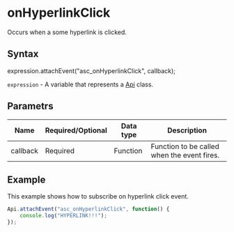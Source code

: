 # onHyperlinkClick

Occurs when a some hyperlink is clicked.

## Syntax

expression.attachEvent("asc_onHyperlinkClick", callback);

`expression` - A variable that represents a [Api](../Api.md) class.

## Parametrs

| **Name** | **Required/Optional** | **Data type** | **Description** |
| ------------- | ------------- | ------------- | ------------- |
| callback | Required | Function | Function to be called when the event fires. |

## Example

This example shows how to subscribe on hyperlink click event.

```javascript
Api.attachEvent("asc_onHyperlinkClick", function() {
	console.log("HYPERLINK!!!");
});
```